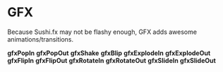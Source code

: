 # GFX

Because Sushi.fx may not be flashy enough, GFX adds awesome animations/transitions.

**gfxPopIn**
**gfxPopOut**
**gfxShake**
**gfxBlip**
**gfxExplodeIn**
**gfxExplodeOut**
**gfxFlipIn**
**gfxFlipOut**
**gfxRotateIn**
**gfxRotateOut**
**gfxSlideIn**
**gfxSlideOut**